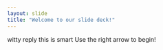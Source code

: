 ```yaml
---
layout: slide
title: "Welcome to our slide deck!"
---
```

witty reply this is smart
Use the right arrow to begin!
